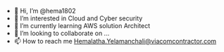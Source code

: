 - 👋 Hi, I’m @hema1802
- 👀 I’m interested in Cloud and Cyber security
- 🌱 I’m currently learning AWS solution Architect
- 💞️ I’m looking to collaborate on ...
- 📫 How to reach me Hemalatha.Yelamanchali@viacomcontractor.com

<!---
hema1802/hema1802 is a ✨ special ✨ repository because its `README.md` (this file) appears on your GitHub profile.
You can click the Preview link to take a look at your changes.
--->
